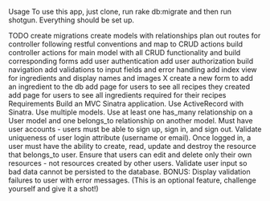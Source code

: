 
Usage
To use this app, just clone, run rake db:migrate and then run shotgun. Everything should be set up.


TODO
create migrations
create models with relationships
plan out routes for controller following restful conventions and map to CRUD actions
build controller actions for main model with all CRUD functionality and build corresponding forms
add user authentication
add user authorization
build navigation
add validations to input fields and error handling
add index view for ingredients and display names and images X create a new form to add an ingredient to the db
add page for users to see all recipes they created
add page for users to see all ingredients required for their recipes
Requirements
Build an MVC Sinatra application.
Use ActiveRecord with Sinatra.
Use multiple models.
Use at least one has_many relationship on a User model and one belongs_to relationship on another model.
Must have user accounts - users must be able to sign up, sign in, and sign out.
Validate uniqueness of user login attribute (username or email).
Once logged in, a user must have the ability to create, read, update and destroy the resource that belongs_to user.
Ensure that users can edit and delete only their own resources - not resources created by other users.
Validate user input so bad data cannot be persisted to the database.
BONUS: Display validation failures to user with error messages. (This is an optional feature, challenge yourself and give it a shot!)
